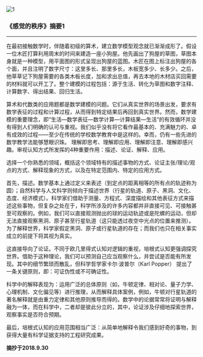 ![1](https://hello-beijing.oss-cn-beijing.aliyuncs.com/myGithub/MrZ/9.jpg)

### 《感觉的秩序》摘要1
-------

在最初接触数学时，伴随着初级的算术，建立数学模型观念就已渐渐成形了。假设一位木匠打算利用周末的时间来建造一座小狗屋。他先画出了狗屋的草图，草图本身就是一种模型，用平面图的形式呈现出狗屋的蓝图。木匠在图上标注出狗屋的各个面，并且注明了数字尺寸：这里多长、那里多长，木板宽多少、长多少。之后，他草草记下狗屋需要的各类木板长度，加和求出总值，再去本地的木材店买回需要的材料就可以开工了。整个建模的过程包括：源于生活、转化为草图和数字注释、计算数字、得出结果、回归生活。

算术和代数类的应用题都是数学建模的问题。它们从真实世界的场景出发，要求有数学表征的过程和计算过程，从而得到特定结果后再回到真实世界。然而，数学建模的重要理念，即“生活—数学表征—数学计算—计算结果—生活”的有效循环并没有得到人们明确的认可与重视。我们似乎没有将它看作最基本的、充满魅力的、卓有成效的过程——至少在传统的学校数学教育中是这样的。幸而，仍有一些先进的数学教学法能够慧眼识珠。
理解即思考、理解即应用、理解即注意、理解即感兴趣。审视认知方式所发挥的4种重要作用：描述、论证、解释、应用。

选择一个你熟悉的领域，概括这个领域特有的描述事物的方式、论证主张/理论/观点的方式、解释现象的方式，以及在特定范围内、特定的应用方式。

首先，描述。数学基本上通过定义来表述（到定点的距离相等的所有点的轨迹称为圆）；自然科学与人文科学则倾向于描述世界（行星的轨道、原子、黑洞、文化、态度、经济模式）。科学家们借助于测量、方程式、深度描绘和其他表征方式来描述这些事物，但复杂之处在于，科学所涉及的许多内容都并非直接可见、可接触甚至可观察的。例如，我们可以直接观测抛出的球的运动轨迹或是陀螺的运动，但却无法直接观察黑洞、原子甚至行星轨道（这只能透过夜空中光点的位置来推测）。为了解释世界，科学家假定黑洞、原子或行星轨道的存在；而我们也只在相关事实成立的前提下将其视为真实。

这直接导向了论证。不同于欧几里得式认知对逻辑的重视，培根式认知更强调探究世界。借助于这种理论，我们可以预测自己应当观察什么，并尝试是否能有所发现。其中的细节繁琐而散乱，但科学哲学家卡尔·波普尔（Karl Popper） 提出了一条关键原则，即：可证伪性或不可确证性。

科学中的解释表现为：运用广泛的总体原则（如，牛顿定律、相对论、量子力学、心理机制、文化偏见等）进行推理，从而解释具体案例，例如，牛顿对行星轨道的著名解释就是由重力定律和其他原则推导而得的。数学中的论据常常将证明与解释融为一体，而在科学中，二者却是彼此分立的，其中，论证涉及仔细地探索世界，观察事实是否符合预期。

最后，培根式认知的应用范围相当广泛：从简单地解释令我们感到好奇的事物，到获得大量有科学证据支持的工程研究成果。

**摘抄于2018.9.30**